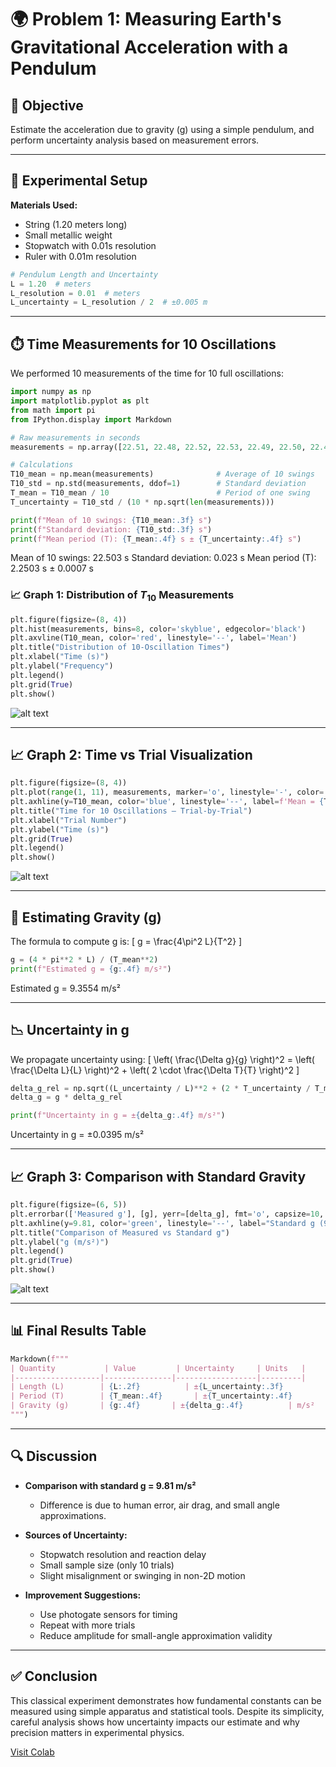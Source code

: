 # 🌍 Problem 1: Measuring Earth's Gravitational Acceleration with a Pendulum

## 📌 Objective
Estimate the acceleration due to gravity (g) using a simple pendulum, and perform uncertainty analysis based on measurement errors.

---

## 🧪 Experimental Setup

**Materials Used:**
- String (1.20 meters long)
- Small metallic weight
- Stopwatch with 0.01s resolution
- Ruler with 0.01m resolution

```python
# Pendulum Length and Uncertainty
L = 1.20  # meters
L_resolution = 0.01  # meters
L_uncertainty = L_resolution / 2  # ±0.005 m
```

---

## ⏱️ Time Measurements for 10 Oscillations

We performed 10 measurements of the time for 10 full oscillations:

```python
import numpy as np
import matplotlib.pyplot as plt
from math import pi
from IPython.display import Markdown

# Raw measurements in seconds
measurements = np.array([22.51, 22.48, 22.52, 22.53, 22.49, 22.50, 22.47, 22.54, 22.48, 22.51])

# Calculations
T10_mean = np.mean(measurements)              # Average of 10 swings
T10_std = np.std(measurements, ddof=1)        # Standard deviation
T_mean = T10_mean / 10                        # Period of one swing
T_uncertainty = T10_std / (10 * np.sqrt(len(measurements)))

print(f"Mean of 10 swings: {T10_mean:.3f} s")
print(f"Standard deviation: {T10_std:.3f} s")
print(f"Mean period (T): {T_mean:.4f} s ± {T_uncertainty:.4f} s")
```

Mean of 10 swings: 22.503 s
Standard deviation: 0.023 s
Mean period (T): 2.2503 s ± 0.0007 s

### 📈 Graph 1: Distribution of $T_{10}$ Measurements

```python
plt.figure(figsize=(8, 4))
plt.hist(measurements, bins=8, color='skyblue', edgecolor='black')
plt.axvline(T10_mean, color='red', linestyle='--', label='Mean')
plt.title("Distribution of 10-Oscillation Times")
plt.xlabel("Time (s)")
plt.ylabel("Frequency")
plt.legend()
plt.grid(True)
plt.show()
```
![alt text](image-1.png)

---

## 📈 Graph 2: Time vs Trial Visualization

```python
plt.figure(figsize=(8, 4))
plt.plot(range(1, 11), measurements, marker='o', linestyle='-', color='orange')
plt.axhline(y=T10_mean, color='blue', linestyle='--', label=f'Mean = {T10_mean:.2f} s')
plt.title("Time for 10 Oscillations – Trial-by-Trial")
plt.xlabel("Trial Number")
plt.ylabel("Time (s)")
plt.grid(True)
plt.legend()
plt.show()
```
![alt text](image-2.png)

---

## 🧮 Estimating Gravity (g)

The formula to compute g is:
\[ g = \frac{4\pi^2 L}{T^2} \]

```python
g = (4 * pi**2 * L) / (T_mean**2)
print(f"Estimated g = {g:.4f} m/s²")
```

Estimated g = 9.3554 m/s²

---

## 📉 Uncertainty in g

We propagate uncertainty using:
\[
\left( \frac{\Delta g}{g} \right)^2 = \left( \frac{\Delta L}{L} \right)^2 + \left( 2 \cdot \frac{\Delta T}{T} \right)^2
\]

```python
delta_g_rel = np.sqrt((L_uncertainty / L)**2 + (2 * T_uncertainty / T_mean)**2)
delta_g = g * delta_g_rel

print(f"Uncertainty in g = ±{delta_g:.4f} m/s²")
```
Uncertainty in g = ±0.0395 m/s²

---

## 📈 Graph 3: Comparison with Standard Gravity

```python
plt.figure(figsize=(6, 5))
plt.errorbar(['Measured g'], [g], yerr=[delta_g], fmt='o', capsize=10, label="Measured")
plt.axhline(y=9.81, color='green', linestyle='--', label="Standard g (9.81 m/s²)")
plt.title("Comparison of Measured vs Standard g")
plt.ylabel("g (m/s²)")
plt.legend()
plt.grid(True)
plt.show()
```

![alt text](image-3.png)

---

## 📊 Final Results Table

```python
Markdown(f"""
| Quantity           | Value         | Uncertainty     | Units   |
|-------------------|---------------|------------------|---------|
| Length (L)        | {L:.2f}          | ±{L_uncertainty:.3f}           | m       |
| Period (T)        | {T_mean:.4f}       | ±{T_uncertainty:.4f}          | s       |
| Gravity (g)       | {g:.4f}       | ±{delta_g:.4f}          | m/s²    |
""")
```

---

## 🔍 Discussion

- **Comparison with standard g = 9.81 m/s²**
    - Difference is due to human error, air drag, and small angle approximations.

- **Sources of Uncertainty:**
    - Stopwatch resolution and reaction delay
    - Small sample size (only 10 trials)
    - Slight misalignment or swinging in non-2D motion

- **Improvement Suggestions:**
    - Use photogate sensors for timing
    - Repeat with more trials
    - Reduce amplitude for small-angle approximation validity

---

## ✅ Conclusion

This classical experiment demonstrates how fundamental constants can be measured using simple apparatus and statistical tools. Despite its simplicity, careful analysis shows how uncertainty impacts our estimate and why precision matters in experimental physics.

[Visit Colab](https://colab.research.google.com/drive/1FRFlRld3iZGAmgj9kG1rY3h1ryBOtBan?usp=sharing)